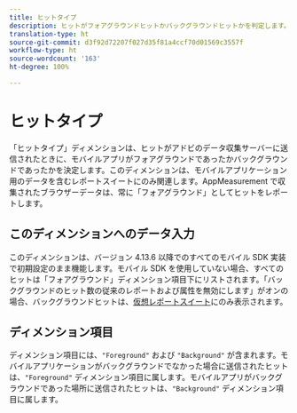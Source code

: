 ```yaml
---
title: ヒットタイプ
description: ヒットがフォアグラウンドヒットかバックグラウンドヒットかを判定します。
translation-type: ht
source-git-commit: d3f92d72207f027d35f81a4ccf70d01569c3557f
workflow-type: ht
source-wordcount: '163'
ht-degree: 100%

---
```



# ヒットタイプ

「ヒットタイプ」ディメンションは、ヒットがアドビのデータ収集サーバーに送信されたときに、モバイルアプリがフォアグラウンドであったかバックグラウンドであったかを決定します。このディメンションは、モバイルアプリケーション用のデータを含むレポートスイートにのみ関連します。AppMeasurement で収集されたブラウザーデータは、常に「フォアグラウンド」としてヒットをレポートします。

## このディメンションへのデータ入力

このディメンションは、バージョン 4.13.6 以降でのすべてのモバイル SDK 実装で初期設定のまま機能します。モバイル SDK を使用していない場合、すべてのヒットは「フォアグラウンド」ディメンション項目下にリストされます。「バックグラウンドのヒット数の従来のレポートおよび属性を無効にします」がオンの場合、バックグラウンドヒットは、[仮想レポートスイート](../vrs/vrs-mobile-visit-processing.md)にのみ表示されます。

## ディメンション項目

ディメンション項目には、`"Foreground"` および `"Background"` が含まれます。モバイルアプリケーションがバックグラウンドでなかった場合に送信されたヒットは、`"Foreground"` ディメンション項目に属します。モバイルアプリがバックグラウンドであった場所に送信されたヒットは、`"Background"` ディメンション項目に属します。
